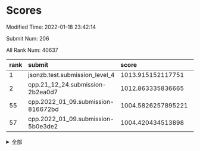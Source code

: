# Scores

Modified Time: 2022-01-18 23:42:14

Submit Num: 206

All Rank Num: 40637

| rank |               submit               |       score        |       sigma        | pk_num |
| :--- | :--------------------------------- | :----------------- | :----------------- | :----- |
| 1    | jsonzb.test.submission_level_4     | 1013.915152117751  | 0.8430315548395662 | 517    |
| 2    | cpp.21_12_24.submission-2b2ea0d7   | 1012.863335836665  | 0.8116608649102455 | 786    |
| 55   | cpp.2022_01_09.submission-816672bd | 1004.5826257895221 | 0.7311718597864667 | 793    |
| 57   | cpp.2022_01_09.submission-5b0e3de2 | 1004.420434513898  | 0.712438447516529  | 790    |


<details>
<summary>全部</summary>

| rank |                 submit                 |       score        |       sigma        | pk_num |
| :--- | :------------------------------------- | :----------------- | :----------------- | :----- |
| 1    | jsonzb.test.submission_level_4         | 1013.915152117751  | 0.8430315548395662 | 517    |
| 2    | cpp.21_12_24.submission-2b2ea0d7       | 1012.863335836665  | 0.8116608649102455 | 786    |
| 3    | gobigger.level_3.submission_level_3_34 | 1011.9571749314302 | 0.7585480413658149 | 790    |
| 4    | gobigger.level_3.submission_level_3_28 | 1011.7076191341447 | 0.7666353105440041 | 792    |
| 5    | gobigger.level_3.submission_level_3_15 | 1011.5314687575905 | 0.7487271731554943 | 787    |
| 6    | gobigger.level_3.submission_level_3_29 | 1011.3731208308353 | 0.7748672141461566 | 791    |
| 7    | gobigger.level_3.submission_level_3_49 | 1011.237258536521  | 0.7702934980597883 | 792    |
| 8    | gobigger.level_3.submission_level_3_13 | 1011.1725502609402 | 0.7655267825140059 | 788    |
| 9    | gobigger.level_3.submission_level_3_16 | 1010.8768403076465 | 0.7641013143274404 | 793    |
| 10   | gobigger.level_3.submission_level_3_21 | 1010.869777203118  | 0.7712261010133497 | 790    |
| 11   | gobigger.level_3.submission_level_3_36 | 1010.8423061060738 | 0.7746895505835636 | 788    |
| 12   | gobigger.level_3.submission_level_3_3  | 1010.8417643573945 | 0.7449288459753565 | 787    |
| 13   | gobigger.level_3.submission_level_3_17 | 1010.7335183387939 | 0.7574309331169009 | 795    |
| 14   | gobigger.level_3.submission_level_3_0  | 1010.6606871960037 | 0.7619593184087645 | 796    |
| 15   | gobigger.level_3.submission_level_3_41 | 1010.5845425455152 | 0.7569565121265412 | 791    |
| 16   | gobigger.level_3.submission_level_3_31 | 1010.5280049028192 | 0.7502497415729713 | 782    |
| 17   | gobigger.level_3.submission_level_3_33 | 1010.52460743581   | 0.7490776857846762 | 791    |
| 18   | gobigger.level_3.submission_level_3_48 | 1010.4362811302619 | 0.758375688048295  | 789    |
| 19   | gobigger.level_3.submission_level_3_46 | 1010.4169722339927 | 0.7574969159116434 | 784    |
| 20   | gobigger.level_3.submission_level_3_8  | 1010.2427202535347 | 0.7519795829792683 | 791    |
| 21   | gobigger.level_3.submission_level_3_12 | 1010.2251041039245 | 0.7532984476085288 | 787    |
| 22   | gobigger.level_3.submission_level_3_39 | 1010.0719560436486 | 0.7676947954101958 | 792    |
| 23   | gobigger.level_3.submission_level_3_26 | 1010.0642772383591 | 0.7483047282705283 | 791    |
| 24   | gobigger.level_3.submission_level_3_18 | 1009.9747646708829 | 0.749036207359288  | 788    |
| 25   | gobigger.level_3.submission_level_3_19 | 1009.8688555956841 | 0.7409535946509096 | 786    |
| 26   | gobigger.level_3.submission_level_3_1  | 1009.8539630893474 | 0.7397966364139317 | 794    |
| 27   | gobigger.level_3.submission_level_3_35 | 1009.8398805189971 | 0.7415652508873887 | 788    |
| 28   | gobigger.level_3.submission_level_3_5  | 1009.7859267377578 | 0.7514481439312017 | 787    |
| 29   | gobigger.level_3.submission_level_3_32 | 1009.7852643396732 | 0.7534271774703416 | 792    |
| 30   | gobigger.level_3.submission_level_3_43 | 1009.7705342349695 | 0.762463782088099  | 794    |
| 31   | gobigger.level_3.submission_level_3_40 | 1009.6328843999964 | 0.736034454783219  | 789    |
| 32   | gobigger.level_3.submission_level_3_44 | 1009.5856307960588 | 0.7496033160811368 | 794    |
| 33   | gobigger.level_3.submission_level_3_11 | 1009.5343877431058 | 0.7448322357764867 | 789    |
| 34   | gobigger.level_3.submission_level_3_27 | 1009.5135949181055 | 0.7466225372542882 | 784    |
| 35   | gobigger.level_3.submission_level_3_45 | 1009.4401483045984 | 0.7403858841479156 | 788    |
| 36   | gobigger.level_3.submission_level_3_6  | 1009.3668589721719 | 0.7484376679697924 | 788    |
| 37   | gobigger.level_3.submission_level_3_38 | 1009.2218121170589 | 0.7587156847245113 | 793    |
| 38   | gobigger.level_3.submission_level_3_37 | 1009.188550183265  | 0.7508094475123783 | 793    |
| 39   | gobigger.level_3.submission_level_3_22 | 1009.1355771702626 | 0.7442779660230746 | 793    |
| 40   | gobigger.level_3.submission_level_3_2  | 1009.1211201731816 | 0.7375966765270011 | 794    |
| 41   | gobigger.level_3.submission_level_3_47 | 1008.9738223729146 | 0.7245851274126476 | 794    |
| 42   | gobigger.level_3.submission_level_3_25 | 1008.844532981054  | 0.7369443184641565 | 790    |
| 43   | gobigger.level_3.submission_level_3_20 | 1008.8389204444766 | 0.7461218736280596 | 783    |
| 44   | gobigger.level_3.submission_level_3_23 | 1008.7553468302283 | 0.7549773381887414 | 789    |
| 45   | gobigger.level_3.submission_level_3_10 | 1008.7034150933617 | 0.7426316786776883 | 788    |
| 46   | gobigger.level_3.submission_level_3_42 | 1008.4893510776894 | 0.7328276208847281 | 789    |
| 47   | gobigger.level_3.submission_level_3_7  | 1008.4621370312656 | 0.7468637063503029 | 788    |
| 48   | gobigger.level_3.submission_level_3_30 | 1008.41907016338   | 0.7469114238167784 | 798    |
| 49   | gobigger.level_3.submission_level_3_24 | 1008.3109945856667 | 0.7454571533897887 | 792    |
| 50   | gobigger.level_3.submission_level_3_14 | 1008.2073108516679 | 0.7355599930669413 | 790    |
| 51   | gobigger.level_3.submission_level_3_9  | 1008.1875002954204 | 0.7363878264198445 | 786    |
| 52   | gobigger.level_3.submission_level_3_4  | 1008.1703653353619 | 0.7395229267909227 | 787    |
| 53   | gobigger.level_1.submission_level_1_0  | 1005.1260629688002 | 0.7201952411018867 | 797    |
| 54   | gobigger.level_1.submission_level_1_49 | 1004.850995164944  | 0.7061367657977098 | 796    |
| 55   | cpp.2022_01_09.submission-816672bd     | 1004.5826257895221 | 0.7311718597864667 | 793    |
| 56   | gobigger.level_1.submission_level_1_45 | 1004.5271213602294 | 0.7096857916534821 | 790    |
| 57   | cpp.2022_01_09.submission-5b0e3de2     | 1004.420434513898  | 0.712438447516529  | 790    |
| 58   | gobigger.level_1.submission_level_1_4  | 1004.2705625818942 | 0.714602643521739  | 791    |
| 59   | gobigger.level_1.submission_level_1_18 | 1004.2520220836077 | 0.7213905747740235 | 787    |
| 60   | gobigger.level_1.submission_level_1_3  | 1004.1530041981571 | 0.7113962258235117 | 791    |
| 61   | gobigger.level_1.submission_level_1_27 | 1004.0127997963164 | 0.7130073492339806 | 788    |
| 62   | gobigger.level_1.submission_level_1_13 | 1003.9834287023176 | 0.7209051986711831 | 791    |
| 63   | gobigger.level_1.submission_level_1_25 | 1003.9229007751303 | 0.7128116257605637 | 791    |
| 64   | gobigger.level_1.submission_level_1_22 | 1003.8641598373094 | 0.7164775506287133 | 792    |
| 65   | gobigger.level_1.submission_level_1_15 | 1003.8592318877419 | 0.7150042126514162 | 791    |
| 66   | gobigger.level_1.submission_level_1_32 | 1003.8136483920139 | 0.7206341576195746 | 796    |
| 67   | gobigger.level_1.submission_level_1_7  | 1003.7523419443664 | 0.715694875644713  | 791    |
| 68   | gobigger.level_1.submission_level_1_16 | 1003.7121289473345 | 0.7206933651738703 | 789    |
| 69   | gobigger.level_1.submission_level_1_48 | 1003.6105295152743 | 0.7268464134717996 | 793    |
| 70   | gobigger.level_1.submission_level_1_46 | 1003.5748904051098 | 0.714532779345944  | 791    |
| 71   | gobigger.level_1.submission_level_1_29 | 1003.5447924610874 | 0.7160992833305239 | 795    |
| 72   | gobigger.level_1.submission_level_1_10 | 1003.5316974591684 | 0.7218117436194236 | 793    |
| 73   | gobigger.level_1.submission_level_1_47 | 1003.3900175978292 | 0.7389586469209642 | 786    |
| 74   | gobigger.level_1.submission_level_1_28 | 1003.3872644442002 | 0.7173051485421517 | 788    |
| 75   | gobigger.level_1.submission_level_1_21 | 1003.3613758330803 | 0.7260272349818314 | 787    |
| 76   | gobigger.level_1.submission_level_1_9  | 1003.3327452275313 | 0.7208281911466341 | 795    |
| 77   | gobigger.level_1.submission_level_1_11 | 1003.2883563056707 | 0.7190167008520406 | 788    |
| 78   | gobigger.level_1.submission_level_1_33 | 1003.2794959325529 | 0.7137838703141085 | 785    |
| 79   | gobigger.level_1.submission_level_1_5  | 1003.2640541672477 | 0.7160892273331871 | 786    |
| 80   | gobigger.level_1.submission_level_1_38 | 1003.2403090645365 | 0.7079233254779093 | 789    |
| 81   | gobigger.level_1.submission_level_1_36 | 1003.1415700202275 | 0.7201481246819191 | 792    |
| 82   | gobigger.level_1.submission_level_1_41 | 1003.115380830221  | 0.7110289407678843 | 790    |
| 83   | gobigger.level_1.submission_level_1_43 | 1003.083653385167  | 0.7084551570870496 | 792    |
| 84   | gobigger.level_1.submission_level_1_23 | 1003.0427933428149 | 0.6976009845368445 | 794    |
| 85   | gobigger.level_1.submission_level_1_19 | 1003.039727339594  | 0.7227589310925067 | 789    |
| 86   | gobigger.level_1.submission_level_1_26 | 1003.0305787492788 | 0.7182586780049468 | 788    |
| 87   | gobigger.level_1.submission_level_1_1  | 1002.9586863639596 | 0.7235595782645176 | 790    |
| 88   | gobigger.level_1.submission_level_1_2  | 1002.9104859116239 | 0.7233375236989144 | 791    |
| 89   | gobigger.level_1.submission_level_1_8  | 1002.8125521270262 | 0.7376579022693458 | 786    |
| 90   | gobigger.level_1.submission_level_1_17 | 1002.8068915059706 | 0.7095029721034309 | 790    |
| 91   | gobigger.level_1.submission_level_1_31 | 1002.7318598564455 | 0.7117389285311492 | 791    |
| 92   | gobigger.level_1.submission_level_1_44 | 1002.6535206089726 | 0.7070392303833593 | 789    |
| 93   | gobigger.level_1.submission_level_1_35 | 1002.4877104380845 | 0.7235912438074514 | 790    |
| 94   | gobigger.level_1.submission_level_1_34 | 1002.4752324441889 | 0.719960619321287  | 787    |
| 95   | gobigger.level_1.submission_level_1_42 | 1002.4087377102858 | 0.7146973999193876 | 791    |
| 96   | gobigger.level_1.submission_level_1_37 | 1002.3773014336706 | 0.7242205918367384 | 785    |
| 97   | gobigger.level_1.submission_level_1_24 | 1002.3431782860359 | 0.7212533484578338 | 790    |
| 98   | gobigger.level_1.submission_level_1_14 | 1002.3047663623361 | 0.7352952009285564 | 794    |
| 99   | gobigger.level_1.submission_level_1_39 | 1002.1886897938491 | 0.7179300987738902 | 793    |
| 100  | gobigger.level_1.submission_level_1_6  | 1002.0752104618764 | 0.7137129580110186 | 790    |
| 101  | gobigger.level_1.submission_level_1_30 | 1002.0377165762985 | 0.7149927236791601 | 790    |
| 102  | gobigger.level_1.submission_level_1_12 | 1001.9297761623928 | 0.707975113724157  | 791    |
| 103  | gobigger.level_1.submission_level_1_20 | 1001.9250928814976 | 0.7183650134565334 | 792    |
| 104  | gobigger.level_1.submission_level_1_40 | 1001.4397820912463 | 0.7137651675587371 | 793    |
| 105  | gobigger.random.submission_random_25   | 997.721421161166   | 0.7185763335961235 | 792    |
| 106  | gobigger.random.submission_random_43   | 997.1112461580071  | 0.7269920355172044 | 789    |
| 107  | gobigger.random.submission_random_24   | 996.7300729581135  | 0.718124478623496  | 792    |
| 108  | gobigger.random.submission_random_18   | 996.6840046992027  | 0.706084535020099  | 790    |
| 109  | gobigger.random.submission_random_3    | 996.6306762925195  | 0.7303537861426929 | 795    |
| 110  | gobigger.random.submission_random_42   | 996.5930604753663  | 0.7094793600199474 | 789    |
| 111  | gobigger.random.submission_random_23   | 996.5252248815228  | 0.7196544862607943 | 791    |
| 112  | gobigger.random.submission_random_10   | 996.5232213261972  | 0.7163634592103676 | 793    |
| 113  | gobigger.random.submission_random_16   | 996.5227401173587  | 0.7182235188801341 | 793    |
| 114  | gobigger.random.submission_random_12   | 996.4961772157459  | 0.7205938452049    | 794    |
| 115  | gobigger.random.submission_random_8    | 996.4561953248573  | 0.7211066101340923 | 784    |
| 116  | gobigger.random.submission_random_1    | 996.4053722097696  | 0.713041486778018  | 792    |
| 117  | gobigger.random.submission_random_49   | 996.3879553855977  | 0.718500725234142  | 794    |
| 118  | gobigger.random.submission_random_4    | 996.3788182930776  | 0.71242080512642   | 783    |
| 119  | gobigger.random.submission_random_34   | 996.3705925166995  | 0.7187366864539125 | 792    |
| 120  | gobigger.random.submission_random_39   | 996.3391951527987  | 0.7255789712346337 | 791    |
| 121  | gobigger.random.submission_random_36   | 996.29823222431    | 0.7162299255881965 | 794    |
| 122  | gobigger.random.submission_random_0    | 996.2956813343845  | 0.7156044692677052 | 795    |
| 123  | gobigger.random.submission_random_21   | 996.2098048712919  | 0.7138991353152128 | 792    |
| 124  | gobigger.random.submission_random_45   | 996.1398129529696  | 0.7227395747821397 | 791    |
| 125  | gobigger.random.submission_random_27   | 996.1229395190112  | 0.7153268224773801 | 796    |
| 126  | gobigger.random.submission_random_29   | 996.0946556698968  | 0.721452523265665  | 787    |
| 127  | gobigger.random.submission_random_14   | 996.060153798719   | 0.7096005427282462 | 795    |
| 128  | gobigger.random.submission_random_30   | 996.0433561357123  | 0.7186360835822614 | 790    |
| 129  | gobigger.random.submission_random_41   | 996.0408043219716  | 0.7159634423418244 | 793    |
| 130  | gobigger.random.submission_random_17   | 995.9216872500638  | 0.7149657964202994 | 794    |
| 131  | gobigger.random.submission_random_22   | 995.8508867178211  | 0.7082171684895212 | 799    |
| 132  | gobigger.random.submission_random_19   | 995.8436896657248  | 0.710734363412703  | 795    |
| 133  | gobigger.random.submission_random_11   | 995.8094876884782  | 0.7199806617187328 | 788    |
| 134  | gobigger.random.submission_random_33   | 995.7874022222911  | 0.7232803662197035 | 795    |
| 135  | gobigger.random.submission_random_7    | 995.7645513361311  | 0.7181436309047027 | 790    |
| 136  | gobigger.random.submission_random_44   | 995.7606040197735  | 0.7173686328293546 | 796    |
| 137  | gobigger.random.submission_random_47   | 995.7254593570246  | 0.7175715220930275 | 789    |
| 138  | gobigger.random.submission_random_26   | 995.6858474211546  | 0.7061135536034095 | 790    |
| 139  | gobigger.random.submission_random_38   | 995.6793519388925  | 0.7301383406154811 | 791    |
| 140  | gobigger.random.submission_random_20   | 995.6480748624668  | 0.7220752118116113 | 790    |
| 141  | gobigger.random.submission_random_48   | 995.6334660744194  | 0.7116963618352199 | 791    |
| 142  | gobigger.random.submission_random_46   | 995.6215211153752  | 0.7094615110785621 | 786    |
| 143  | gobigger.random.submission_random_2    | 995.5409017644695  | 0.7124221522719769 | 788    |
| 144  | gobigger.random.submission_random_28   | 995.4853267375369  | 0.7150308672890233 | 796    |
| 145  | gobigger.random.submission_random_13   | 995.4842052002747  | 0.7099244415431203 | 791    |
| 146  | gobigger.random.submission_random_31   | 995.4301225498772  | 0.7026951795663443 | 788    |
| 147  | gobigger.random.submission_random_5    | 995.3840687936412  | 0.724971003272477  | 791    |
| 148  | gobigger.random.submission_random_40   | 995.3612537432853  | 0.7081781545001418 | 787    |
| 149  | gobigger.random.submission_random_32   | 995.3592326985486  | 0.7277523639162701 | 792    |
| 150  | gobigger.random.submission_random_35   | 995.2367444229844  | 0.7121285531843408 | 782    |
| 151  | gobigger.random.submission_random_15   | 995.1363150073     | 0.7223459153729975 | 787    |
| 152  | gobigger.random.submission_random_9    | 994.7890060171893  | 0.7193901791790822 | 790    |
| 153  | gobigger.random.submission_random_37   | 994.6347747701857  | 0.7358840341484524 | 787    |
| 154  | gobigger.random.submission_random_6    | 994.5446217134929  | 0.7178217361649835 | 796    |
| 155  | gobigger.level_2.submission_level_2_45 | 994.3971125838133  | 0.7362401079507523 | 788    |
| 156  | gobigger.level_2.submission_level_2_33 | 993.9854446583223  | 0.7454044713217305 | 795    |
| 157  | gobigger.level_2.submission_level_2_38 | 993.8131126093951  | 0.7342499298231718 | 792    |
| 158  | gobigger.level_2.submission_level_2_21 | 993.5546558149657  | 0.7416859452184085 | 789    |
| 159  | gobigger.level_2.submission_level_2_25 | 993.4976239040382  | 0.7524983637570148 | 790    |
| 160  | gobigger.level_2.submission_level_2_46 | 993.3624548145117  | 0.7399861221803529 | 793    |
| 161  | gobigger.level_2.submission_level_2_35 | 993.3251181441856  | 0.7450985572410532 | 790    |
| 162  | gobigger.level_2.submission_level_2_34 | 993.2750911817099  | 0.7469893381326639 | 790    |
| 163  | gobigger.level_2.submission_level_2_3  | 993.2308588952936  | 0.7458426196564212 | 786    |
| 164  | gobigger.level_2.submission_level_2_41 | 993.2177955551253  | 0.7397480793253131 | 792    |
| 165  | gobigger.level_2.submission_level_2_15 | 993.0522747216394  | 0.7371656863081931 | 791    |
| 166  | gobigger.level_2.submission_level_2_18 | 992.9728183313895  | 0.7285547339430523 | 788    |
| 167  | gobigger.level_2.submission_level_2_17 | 992.8454550270475  | 0.7316176424556452 | 790    |
| 168  | gobigger.level_2.submission_level_2_5  | 992.6562627069679  | 0.7383578094061841 | 793    |
| 169  | gobigger.level_2.submission_level_2_29 | 992.4419138311263  | 0.7557072560718684 | 789    |
| 170  | gobigger.level_2.submission_level_2_32 | 992.4143792612421  | 0.7491467797187042 | 796    |
| 171  | gobigger.level_2.submission_level_2_24 | 992.2662584758804  | 0.7461176292641238 | 795    |
| 172  | gobigger.level_2.submission_level_2_27 | 992.1847534757021  | 0.7406225035111152 | 788    |
| 173  | gobigger.level_2.submission_level_2_20 | 992.150780110224   | 0.7431948653787475 | 791    |
| 174  | gobigger.level_2.submission_level_2_47 | 992.0712781158302  | 0.7487845765503053 | 783    |
| 175  | gobigger.level_2.submission_level_2_28 | 992.0125800370213  | 0.7588518225500285 | 793    |
| 176  | gobigger.level_2.submission_level_2_4  | 991.9856289429769  | 0.7455218464547306 | 787    |
| 177  | gobigger.level_2.submission_level_2_31 | 991.9683323239503  | 0.7680160790320245 | 787    |
| 178  | gobigger.level_2.submission_level_2_0  | 991.9648526762945  | 0.7387893095147393 | 793    |
| 179  | gobigger.level_2.submission_level_2_11 | 991.9064634784629  | 0.7434906910846165 | 790    |
| 180  | gobigger.level_2.submission_level_2_14 | 991.8711480825465  | 0.7644559404526228 | 789    |
| 181  | gobigger.level_2.submission_level_2_13 | 991.7637999874183  | 0.7664876433174497 | 790    |
| 182  | gobigger.level_2.submission_level_2_12 | 991.7048848982852  | 0.746672144119177  | 793    |
| 183  | gobigger.level_2.submission_level_2_6  | 991.6024061156846  | 0.7620301947678771 | 789    |
| 184  | gobigger.level_2.submission_level_2_30 | 991.5705874560332  | 0.7628596295297505 | 789    |
| 185  | gobigger.level_2.submission_level_2_44 | 991.5568732505011  | 0.7733366709012269 | 789    |
| 186  | gobigger.level_2.submission_level_2_16 | 991.5403738014655  | 0.7454371936436112 | 792    |
| 187  | gobigger.level_2.submission_level_2_37 | 991.532410687976   | 0.760058419449759  | 791    |
| 188  | gobigger.level_2.submission_level_2_7  | 991.5152945723808  | 0.7673165322860056 | 790    |
| 189  | gobigger.level_2.submission_level_2_8  | 991.5108510098172  | 0.7464877174792725 | 794    |
| 190  | gobigger.level_2.submission_level_2_10 | 991.4205856711536  | 0.7588582653486413 | 788    |
| 191  | gobigger.level_2.submission_level_2_39 | 991.3546163568321  | 0.7710044889615889 | 793    |
| 192  | gobigger.level_2.submission_level_2_9  | 991.2843410640452  | 0.7382900039961275 | 789    |
| 193  | gobigger.level_2.submission_level_2_49 | 991.2744071275285  | 0.7787756151987277 | 785    |
| 194  | gobigger.level_2.submission_level_2_42 | 991.197993453461   | 0.7565368204725983 | 784    |
| 195  | gobigger.level_2.submission_level_2_36 | 991.0595887046903  | 0.743950902278699  | 791    |
| 196  | gobigger.level_2.submission_level_2_1  | 990.9789182936798  | 0.7568039844522612 | 791    |
| 197  | gobigger.level_2.submission_level_2_19 | 990.8097078836861  | 0.7777182278229384 | 790    |
| 198  | gobigger.level_2.submission_level_2_26 | 990.7505404590114  | 0.757698091000881  | 793    |
| 199  | gobigger.level_2.submission_level_2_40 | 990.7341540538056  | 0.7659972329515743 | 795    |
| 200  | gobigger.level_2.submission_level_2_48 | 990.6287705073023  | 0.7722280021398905 | 789    |
| 201  | gobigger.level_2.submission_level_2_43 | 990.625512948322   | 0.7727055990694776 | 794    |
| 202  | gobigger.level_2.submission_level_2_2  | 990.5189392664145  | 0.7730779970034878 | 786    |
| 203  | gobigger.level_2.submission_level_2_22 | 990.3303248032537  | 0.7609298630620207 | 796    |
| 204  | gobigger.level_2.submission_level_2_23 | 990.0526119093688  | 0.7516678798706105 | 789    |
| 205  | gobigger.none.submission_none_1        | 977.0626154993153  | 1.3271051328561905 | 784    |
| 206  | gobigger.none.submission_none_0        | 976.2678109158452  | 1.3674448428527983 | 787    |

</details>